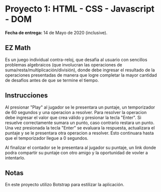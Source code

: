 # Proyecto 1:  HTML - CSS - Javascript - DOM

**Fecha de entrega:** 14 de Mayo de 2020 (inclusive).

## **EZ Math**

Es un juego individual contra-reloj, que desafia al usuario con sencillos problemas algebraicos (que involucran las operaciones de suma/resta/multiplicación/división), donde debe ingresar el resultado de la operaciones presentadas de manera que logre completar la mayor cantidad de desafios antes de que se termine el tiempo.


## **Instrucciones**

Al presionar "Play" al jugador se le presentara un puntaje, un temporizador de 60 segundos y una operacion a resolver. Para resolver la operacion debe ingresar el valor que crea válido y presionar la tecla "Enter". Si resuelve correctamente sumara un punto, caso contrario restara un punto. Una vez presionada la tecla "Enter" se evaluara la respuesta, actualizara el puntaje y se le presentara otra operacion a resolver. Esto continuara hasta que el temporizador llegue a 0 segundos.

Al finalizar el contador se le presentara al jugador su puntaje, un link donde podra compartir su puntaje con otro amigo y la oportunidad de vovler a intentarlo.


## **Notas**

En este proyecto utilizo Botstrap para estilizar la aplicación.

